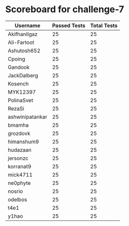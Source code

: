# Scoreboard for challenge-7
| Username   | Passed Tests | Total Tests |
|------------|--------------|-------------|
| AkifhanIlgaz | 25 | 25 |
| Ali-Fartoot | 25 | 25 |
| Ashutosh652 | 25 | 25 |
| Cpoing | 25 | 25 |
| Gandook | 25 | 25 |
| JackDalberg | 25 | 25 |
| Kosench | 25 | 25 |
| MYK12397 | 25 | 25 |
| PolinaSvet | 25 | 25 |
| RezaSi | 25 | 25 |
| ashwinipatankar | 25 | 25 |
| bmamha | 25 | 25 |
| grozdovk | 25 | 25 |
| himanshum9 | 25 | 25 |
| hudazaan | 25 | 25 |
| jersonzc | 25 | 25 |
| korranat9 | 25 | 25 |
| mick4711 | 25 | 25 |
| ne0phyte | 25 | 25 |
| nosrio | 25 | 25 |
| odelbos | 25 | 25 |
| t4e1 | 25 | 25 |
| y1hao | 25 | 25 |

